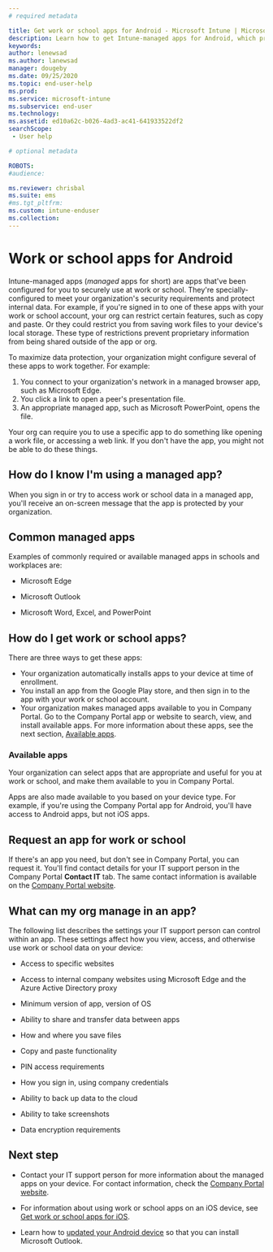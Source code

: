 ```yaml
---
# required metadata

title: Get work or school apps for Android - Microsoft Intune | Microsoft Docs
description: Learn how to get Intune-managed apps for Android, which protect your data while also helping you stay productive at school or work.  
keywords:
author: lenewsad
ms.author: lanewsad
manager: dougeby
ms.date: 09/25/2020
ms.topic: end-user-help
ms.prod:
ms.service: microsoft-intune
ms.subservice: end-user
ms.technology:
ms.assetid: ed10a62c-b026-4ad3-ac41-641933522df2
searchScope:
 - User help

# optional metadata

ROBOTS:  
#audience:

ms.reviewer: chrisbal
ms.suite: ems
#ms.tgt_pltfrm:
ms.custom: intune-enduser
ms.collection: 
---
```



# Work or school apps for Android  
Intune-managed apps (*managed* apps for short) are apps that've been configured for you to securely use at work or school. They're specially-configured to meet your organization's security requirements and protect internal data. For example, if you're signed in to one of these apps with your work or school account, your org can restrict certain features, such as copy and paste. Or they could restrict you from saving work files to your device's local storage. These type of restrictions prevent proprietary information from being shared outside of the app or org. 

To maximize data protection, your organization might configure several of these apps to work together. For example:  
1. You connect to your organization's network in a managed browser app, such as Microsoft Edge.  
2. You click a link to open a peer's presentation file.  
3. An appropriate managed app, such as Microsoft PowerPoint, opens the file.  

Your org can require you to use a specific app to do something like opening a work file, or accessing a web link. If you don't have the app, you might not be able to do these things.  

## How do I know I'm using a managed app?
When you sign in or try to access work or school data in a managed app, you'll receive an on-screen message that the app is protected by your organization. 

## Common managed apps  
Examples of commonly required or available managed apps in schools and workplaces are:

- Microsoft Edge

- Microsoft Outlook

- Microsoft Word, Excel, and PowerPoint

## How do I get work or school apps?
There are three ways to get these apps:   
* Your organization automatically installs apps to your device at time of enrollment.  
* You install an app from the Google Play store, and then sign in to the app with your work or school account.    
* Your organization makes managed apps available to you in Company Portal. Go to the Company Portal app or website to search, view, and install available apps. For more information about these apps, see the next section, [Available apps](#available-apps).  

### Available apps   
 Your organization can select apps that are appropriate and useful for you at work or school, and make them available to you in Company Portal.  

 Apps are also made available to you based on your device type. For example, if you're using the Company Portal app for Android, you'll have access to Android apps, but not iOS apps.   

## Request an app for work or school   
 If there's an app you need, but don't see in Company Portal, you can request it. You'll find contact details for your IT support person in the Company Portal **Contact IT** tab. The same contact information is available on the [Company Portal website](https://go.microsoft.com/fwlink/?linkid=2010980).   

## What can my org manage in an app?  
The following list describes the settings your IT support person can control within an app. These settings affect how you view, access, and otherwise use work or school data on your device:

* Access to specific websites  

* Access to internal company websites using Microsoft Edge and the Azure Active Directory proxy  

* Minimum version of app, version of OS

* Ability to share and transfer data between apps  

* How and where you save files  

* Copy and paste functionality  

* PIN access requirements  

* How you sign in, using company credentials  

* Ability to back up data to the cloud  

* Ability to take screenshots  

* Data encryption requirements  

## Next step  

* Contact your IT support person for more information about the managed apps on your device. For contact information, check the [Company Portal website](https://go.microsoft.com/fwlink/?linkid=2010980).

* For information about using work or school apps on an iOS device, see [Get work or school apps for iOS](use-managed-apps-on-your-device-ios.md).  

* Learn how to [updated your Android device](update-device-outlook-android.md) so that you can install Microsoft Outlook.  
